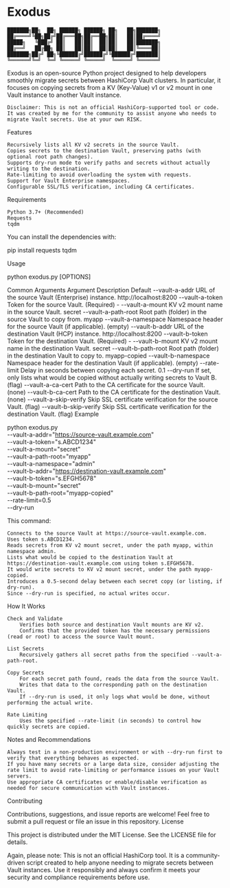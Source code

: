 # Exodus

```
███████╗██╗  ██╗ ██████╗ ██████╗ ██╗   ██╗███████╗
██╔════╝╚██╗██╔╝██╔═══██╗██╔══██╗██║   ██║██╔════╝
█████╗   ╚███╔╝ ██║   ██║██║  ██║██║   ██║███████╗
██╔══╝   ██╔██╗ ██║   ██║██║  ██║██║   ██║╚════██║
███████╗██╔╝ ██╗╚██████╔╝██████╔╝╚██████╔╝███████║
╚══════╝╚═╝  ╚═╝ ╚═════╝ ╚═════╝  ╚═════╝ ╚══════╝
```

Exodus is an open-source Python project designed to help developers smoothly migrate secrets between HashiCorp Vault clusters. In particular, it focuses on copying secrets from a KV (Key-Value) v1 or v2 mount in one Vault instance to another Vault instance.

    Disclaimer: This is not an official HashiCorp-supported tool or code. It was created by me for the community to assist anyone who needs to migrate Vault secrets. Use at your own RISK.

Features

    Recursively lists all KV v2 secrets in the source Vault.
    Copies secrets to the destination Vault, preserving paths (with optional root path changes).
    Supports dry-run mode to verify paths and secrets without actually writing to the destination.
    Rate-limiting to avoid overloading the system with requests.
    Support for Vault Enterprise namespaces.
    Configurable SSL/TLS verification, including CA certificates.

Requirements

    Python 3.7+ (Recommended)
    Requests
    tqdm

You can install the dependencies with:

pip install requests tqdm

Usage

python exodus.py [OPTIONS]

Common Arguments
Argument	Description	Default
--vault-a-addr	URL of the source Vault (Enterprise) instance.	http://localhost:8200
--vault-a-token	Token for the source Vault. (Required)	-
--vault-a-mount	KV v2 mount name in the source Vault.	secret
--vault-a-path-root	Root path (folder) in the source Vault to copy from.	myapp
--vault-a-namespace	Namespace header for the source Vault (if applicable).	(empty)
--vault-b-addr	URL of the destination Vault (HCP) instance.	http://localhost:8200
--vault-b-token	Token for the destination Vault. (Required)	-
--vault-b-mount	KV v2 mount name in the destination Vault.	secret
--vault-b-path-root	Root path (folder) in the destination Vault to copy to.	myapp-copied
--vault-b-namespace	Namespace header for the destination Vault (if applicable).	(empty)
--rate-limit	Delay in seconds between copying each secret.	0.1
--dry-run	If set, only lists what would be copied without actually writing secrets to Vault B.	(flag)
--vault-a-ca-cert	Path to the CA certificate for the source Vault.	(none)
--vault-b-ca-cert	Path to the CA certificate for the destination Vault.	(none)
--vault-a-skip-verify	Skip SSL certificate verification for the source Vault.	(flag)
--vault-b-skip-verify	Skip SSL certificate verification for the destination Vault.	(flag)
Example

python exodus.py \
  --vault-a-addr="https://source-vault.example.com" \
  --vault-a-token="s.ABCD1234" \
  --vault-a-mount="secret" \
  --vault-a-path-root="myapp" \
  --vault-a-namespace="admin" \
  --vault-b-addr="https://destination-vault.example.com" \
  --vault-b-token="s.EFGH5678" \
  --vault-b-mount="secret" \
  --vault-b-path-root="myapp-copied" \
  --rate-limit=0.5 \
  --dry-run

This command:

    Connects to the source Vault at https://source-vault.example.com.
    Uses token s.ABCD1234.
    Reads secrets from KV v2 mount secret, under the path myapp, within namespace admin.
    Lists what would be copied to the destination Vault at https://destination-vault.example.com using token s.EFGH5678.
    It would write secrets to KV v2 mount secret, under the path myapp-copied.
    Introduces a 0.5-second delay between each secret copy (or listing, if dry-run).
    Since --dry-run is specified, no actual writes occur.

How It Works

    Check and Validate
        Verifies both source and destination Vault mounts are KV v2.
        Confirms that the provided token has the necessary permissions (read or root) to access the source Vault mount.

    List Secrets
        Recursively gathers all secret paths from the specified --vault-a-path-root.

    Copy Secrets
        For each secret path found, reads the data from the source Vault.
        Writes that data to the corresponding path on the destination Vault.
        If --dry-run is used, it only logs what would be done, without performing the actual write.

    Rate Limiting
        Uses the specified --rate-limit (in seconds) to control how quickly secrets are copied.

Notes and Recommendations

    Always test in a non-production environment or with --dry-run first to verify that everything behaves as expected.
    If you have many secrets or a large data size, consider adjusting the rate limit to avoid rate-limiting or performance issues on your Vault servers.
    Use appropriate CA certificates or enable/disable verification as needed for secure communication with Vault instances.

Contributing

Contributions, suggestions, and issue reports are welcome! Feel free to submit a pull request or file an issue in this repository.
License

This project is distributed under the MIT License. See the LICENSE file for details.

Again, please note: This is not an official HashiCorp tool. It is a community-driven script created to help anyone needing to migrate secrets between Vault instances. Use it responsibly and always confirm it meets your security and compliance requirements before use.
